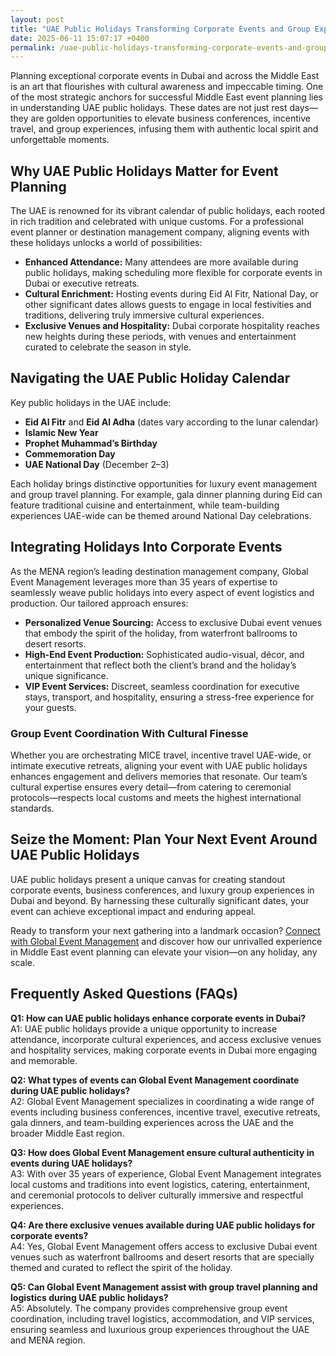 ```yaml
---
layout: post
title: "UAE Public Holidays Transforming Corporate Events and Group Experiences"
date: 2025-06-11 15:07:17 +0400
permalink: /uae-public-holidays-transforming-corporate-events-and-group-experiences/
---
```

Planning exceptional corporate events in Dubai and across the Middle East is an art that flourishes with cultural awareness and impeccable timing. One of the most strategic anchors for successful Middle East event planning lies in understanding UAE public holidays. These dates are not just rest days—they are golden opportunities to elevate business conferences, incentive travel, and group experiences, infusing them with authentic local spirit and unforgettable moments.

## Why UAE Public Holidays Matter for Event Planning

The UAE is renowned for its vibrant calendar of public holidays, each rooted in rich tradition and celebrated with unique customs. For a professional event planner or destination management company, aligning events with these holidays unlocks a world of possibilities:

- **Enhanced Attendance:** Many attendees are more available during public holidays, making scheduling more flexible for corporate events in Dubai or executive retreats.
- **Cultural Enrichment:** Hosting events during Eid Al Fitr, National Day, or other significant dates allows guests to engage in local festivities and traditions, delivering truly immersive cultural experiences.
- **Exclusive Venues and Hospitality:** Dubai corporate hospitality reaches new heights during these periods, with venues and entertainment curated to celebrate the season in style.

## Navigating the UAE Public Holiday Calendar

Key public holidays in the UAE include:

- **Eid Al Fitr** and **Eid Al Adha** (dates vary according to the lunar calendar)
- **Islamic New Year**
- **Prophet Muhammad’s Birthday**
- **Commemoration Day**
- **UAE National Day** (December 2–3)

Each holiday brings distinctive opportunities for luxury event management and group travel planning. For example, gala dinner planning during Eid can feature traditional cuisine and entertainment, while team-building experiences UAE-wide can be themed around National Day celebrations.

## Integrating Holidays Into Corporate Events

As the MENA region’s leading destination management company, Global Event Management leverages more than 35 years of expertise to seamlessly weave public holidays into every aspect of event logistics and production. Our tailored approach ensures:

- **Personalized Venue Sourcing:** Access to exclusive Dubai event venues that embody the spirit of the holiday, from waterfront ballrooms to desert resorts.
- **High-End Event Production:** Sophisticated audio-visual, décor, and entertainment that reflect both the client’s brand and the holiday’s unique significance.
- **VIP Event Services:** Discreet, seamless coordination for executive stays, transport, and hospitality, ensuring a stress-free experience for your guests.

### Group Event Coordination With Cultural Finesse

Whether you are orchestrating MICE travel, incentive travel UAE-wide, or intimate executive retreats, aligning your event with UAE public holidays enhances engagement and delivers memories that resonate. Our team’s cultural expertise ensures every detail—from catering to ceremonial protocols—respects local customs and meets the highest international standards.

## Seize the Moment: Plan Your Next Event Around UAE Public Holidays

UAE public holidays present a unique canvas for creating standout corporate events, business conferences, and luxury group experiences in Dubai and beyond. By harnessing these culturally significant dates, your event can achieve exceptional impact and enduring appeal.

Ready to transform your next gathering into a landmark occasion? [Connect with Global Event Management](https://geventm.com/) and discover how our unrivalled experience in Middle East event planning can elevate your vision—on any holiday, any scale.

## Frequently Asked Questions (FAQs)

**Q1: How can UAE public holidays enhance corporate events in Dubai?**  
A1: UAE public holidays provide a unique opportunity to increase attendance, incorporate cultural experiences, and access exclusive venues and hospitality services, making corporate events in Dubai more engaging and memorable.

**Q2: What types of events can Global Event Management coordinate during UAE public holidays?**  
A2: Global Event Management specializes in coordinating a wide range of events including business conferences, incentive travel, executive retreats, gala dinners, and team-building experiences across the UAE and the broader Middle East region.

**Q3: How does Global Event Management ensure cultural authenticity in events during UAE holidays?**  
A3: With over 35 years of experience, Global Event Management integrates local customs and traditions into event logistics, catering, entertainment, and ceremonial protocols to deliver culturally immersive and respectful experiences.

**Q4: Are there exclusive venues available during UAE public holidays for corporate events?**  
A4: Yes, Global Event Management offers access to exclusive Dubai event venues such as waterfront ballrooms and desert resorts that are specially themed and curated to reflect the spirit of the holiday.

**Q5: Can Global Event Management assist with group travel planning and logistics during UAE public holidays?**  
A5: Absolutely. The company provides comprehensive group event coordination, including travel logistics, accommodation, and VIP services, ensuring seamless and luxurious group experiences throughout the UAE and MENA region.

<script type="application/ld+json">
{
  "@context": "https://schema.org",
  "@type": "BlogPosting",
  "headline": "UAE Public Holidays Transforming Corporate Events and Group Experiences",
  "description": "Explore how UAE public holidays provide strategic opportunities to enhance corporate events, incentive travel, and group experiences across the Middle East with Global Event Management's expert planning.",
  "author": {
    "@type": "Person",
    "name": "Global Event Management"
  },
  "publisher": {
    "@type": "Organization",
    "name": "Global Event Management",
    "url": "https://geventm.com/"
  },
  "mainEntityOfPage": {
    "@type": "WebPage",
    "@id": "https://geventm.com/blog/uae-public-holidays-corporate-events"
  },
  "datePublished": "2024-06-01",
  "dateModified": "2024-06-01",
  "keywords": "Middle East event planning, corporate events in Dubai, destination management company, incentive travel UAE, business conferences Middle East, luxury event management, group travel planning, event logistics, cultural experiences, Dubai corporate hospitality, professional event planner, MICE travel, group event coordination, executive retreats, gala dinner planning, team-building experiences UAE, high-end event production, VIP event services, Dubai event venues, DMC Middle East",
  "articleBody": "Planning exceptional corporate events in Dubai and across the Middle East is an art that flourishes with cultural awareness and impeccable timing. One of the most strategic anchors for successful Middle East event planning lies in understanding UAE public holidays. These dates are not just rest days—they are golden opportunities to elevate business conferences, incentive travel, and group experiences, infusing them with authentic local spirit and unforgettable moments.\n\nThe UAE is renowned for its vibrant calendar of public holidays, each rooted in rich tradition and celebrated with unique customs. For a professional event planner or destination management company, aligning events with these holidays unlocks a world of possibilities including enhanced attendance, cultural enrichment, and exclusive venues and hospitality.\n\nKey public holidays include Eid Al Fitr, Eid Al Adha, Islamic New Year, Prophet Muhammad’s Birthday, Commemoration Day, and UAE National Day. Each offers distinctive opportunities for luxury event management and group travel planning.\n\nGlobal Event Management leverages more than 35 years of expertise to integrate these holidays into event logistics, venue sourcing, production, and VIP services, ensuring culturally immersive and seamless experiences.\n\nWhether orchestrating MICE travel, incentive travel UAE-wide, or executive retreats, aligning events with UAE public holidays enhances engagement and delivers memorable experiences. Connect with Global Event Management to elevate your next corporate event or group experience."
}
</script>

<script type="application/ld+json">
{
  "@context": "https://schema.org",
  "@type": "FAQPage",
  "mainEntity": [
    {
      "@type": "Question",
      "name": "How can UAE public holidays enhance corporate events in Dubai?",
      "acceptedAnswer": {
        "@type": "Answer",
        "text": "UAE public holidays provide a unique opportunity to increase attendance, incorporate cultural experiences, and access exclusive venues and hospitality services, making corporate events in Dubai more engaging and memorable."
      }
    },
    {
      "@type": "Question",
      "name": "What types of events can Global Event Management coordinate during UAE public holidays?",
      "acceptedAnswer": {
        "@type": "Answer",
        "text": "Global Event Management specializes in coordinating a wide range of events including business conferences, incentive travel, executive retreats, gala dinners, and team-building experiences across the UAE and the broader Middle East region."
      }
    },
    {
      "@type": "Question",
      "name": "How does Global Event Management ensure cultural authenticity in events during UAE holidays?",
      "acceptedAnswer": {
        "@type": "Answer",
        "text": "With over 35 years of experience, Global Event Management integrates local customs and traditions into event logistics, catering, entertainment, and ceremonial protocols to deliver culturally immersive and respectful experiences."
      }
    },
    {
      "@type": "Question",
      "name": "Are there exclusive venues available during UAE public holidays for corporate events?",
      "acceptedAnswer": {
        "@type": "Answer",
        "text": "Yes, Global Event Management offers access to exclusive Dubai event venues such as waterfront ballrooms and desert resorts that are specially themed and curated to reflect the spirit of the holiday."
      }
    },
    {
      "@type": "Question",
      "name": "Can Global Event Management assist with group travel planning and logistics during UAE public holidays?",
      "acceptedAnswer": {
        "@type": "Answer",
        "text": "Absolutely. The company provides comprehensive group event coordination, including travel logistics, accommodation, and VIP services, ensuring seamless and luxurious group experiences throughout the UAE and MENA region."
      }
    }
  ]
}
</script>